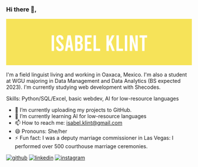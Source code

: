 ### Hi there 👋,

<img src="https://raw.githubusercontent.com/isabelklint/isabelklint/main/some-banner.001.jpeg">

I'm a field linguist living and working in Oaxaca, Mexico. I'm also a student at WGU majoring in Data Management and Data Analytics (BS expected 2023). I'm currently studying web development with Shecodes.

Skills: Python/SQL/Excel, basic webdev, AI for low-resource languages

- 🔭 I’m currently uploading my projects to GitHub. 
- 🌱 I’m currently learning AI for low-resource languages
- 📫 How to reach me: isabel.klint@gmail.com 
- 😄 Pronouns: She/her 
- ⚡ Fun fact: I was a deputy marriage commissioner in Las Vegas: I performed over 500 courthouse marriage ceremonies. 


[<img src='https://cdn.jsdelivr.net/npm/simple-icons@3.0.1/icons/github.svg' alt='github' height='40'>](https://github.com/isabelklint)  [<img src='https://cdn.jsdelivr.net/npm/simple-icons@3.0.1/icons/linkedin.svg' alt='linkedin' height='40'>](https://www.linkedin.com/in/isabel-klint-09586522/)  [<img src='https://cdn.jsdelivr.net/npm/simple-icons@3.0.1/icons/instagram.svg' alt='instagram' height='40'>](https://www.instagram.com/isabelklint/)  

